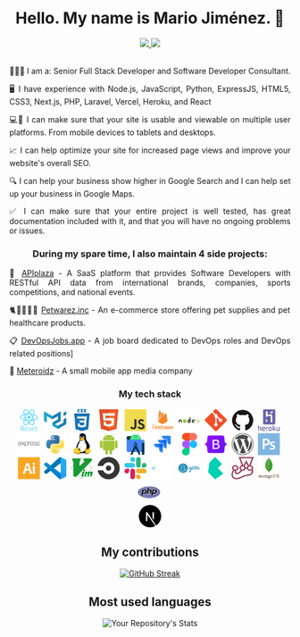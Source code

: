 <div class="Fileformatter" align="center">

# Hello. My name is Mario Jiménez. 👋

</div>

<div id="header" align="center">
  <a href="https://www.linkedin.com/in/marjimenezdev/">
  <img src="https://img.shields.io/badge/LinkedIn-blue?logo=linkedin&logoColor=white" width="100"/>
  </a>
  <a href="https://twitter.com/Tjdev7">
  <img src="https://img.shields.io/badge/Twitter-blue?style=for-the-badge&logo=twitter&logoColor=white" width="100"/> 
  </a>
</div>

<br/>

<div class="SkillsFileformatter" align="justify">

👨🏽‍💻 I am a: Senior Full Stack Developer and Software Developer Consultant. 

🖥 I have experience with Node.js, JavaScript, Python, ExpressJS, HTML5, CSS3, Next.js, PHP, Laravel, Vercel, Heroku, and React

💻📱 I can make sure that your site is usable and viewable on multiple user platforms. From mobile devices to tablets and desktops.

📈 I can help optimize your site for increased page views and improve your website's overall SEO.

🔍 I can help your business show higher in Google Search and I can help set up your business in Google Maps.

✅ I can make sure that your entire project is well tested, has great documentation included with it, and that you will have no ongoing problems or issues.


<div class="Fileformatter" align="center">

### During my spare time, I also maintain 4 side projects:

</div>




💾 [APIplaza](https://apiplaza.co) - A SaaS platform that provides Software Developers with RESTful API data from international brands, companies, sports competitions, and national events.

🐈🐕‍🦺🦜🐠 [Petwarez.inc](https://petwarezinc.com) - An e-commerce store offering pet supplies and pet healthcare products.

📋 [DevOpsJobs.app](https://devopsjobs.app) - A job board dedicated to DevOps roles and DevOps related positions]

📱 [Meteroidz](https://meteroidz.co) - A small mobile app media company

</div>

<div class="Fileformatter" align="center">

### My tech stack

  <img src="https://github.com/devicons/devicon/blob/master/icons/react/react-original-wordmark.svg" title="React" alt="React" width="40" height="40"/>&nbsp;
  <img src="https://github.com/devicons/devicon/blob/master/icons/materialui/materialui-original.svg" title="Material UI" alt="Material UI" width="40" height="40"/>&nbsp;
  <img src="https://github.com/devicons/devicon/blob/master/icons/css3/css3-plain-wordmark.svg"  title="CSS3" alt="CSS" width="40" height="40"/>&nbsp;
  <img src="https://github.com/devicons/devicon/blob/master/icons/html5/html5-original.svg" title="HTML5" alt="HTML" width="40" height="40"/>&nbsp;
  <img src="https://github.com/devicons/devicon/blob/master/icons/javascript/javascript-original.svg" title="JavaScript" alt="JavaScript" width="40" height="40"/>&nbsp;
  <img src="https://github.com/devicons/devicon/blob/master/icons/firebase/firebase-plain-wordmark.svg" title="Firebase" alt="Firebase" width="40" height="40"/>&nbsp;
  <img src="https://github.com/devicons/devicon/blob/master/icons/nodejs/nodejs-original-wordmark.svg" title="NodeJS" alt="NodeJS" width="40" height="40"/>&nbsp;
  <img src="https://github.com/devicons/devicon/blob/master/icons/git/git-original.svg" title="Git" alt="Git" width="40" height="40"/>&nbsp;
  <img src="https://github.com/devicons/devicon/blob/master/icons/github/github-original.svg" title="GitHub" alt="GitHub" width="40" height="40"/>&nbsp;
  <img src="https://github.com/devicons/devicon/blob/master/icons/heroku/heroku-plain-wordmark.svg" title="Heroku" alt="Heroku" width="40" height="40"/>&nbsp;
  <img src="https://github.com/devicons/devicon/blob/master/icons/express/express-original-wordmark.svg" title="Git" alt="ExpressJS" width="40" height="ExpressJS"/>&nbsp;
  <img src="https://github.com/devicons/devicon/blob/master/icons/python/python-original.svg" title="Python" alt="Python" width="40" height="40"/>&nbsp;
  <img src="https://github.com/devicons/devicon/blob/master/icons/linux/linux-original.svg" title="Linux" alt="Linux" width="40" height="40"/>&nbsp;
  <img src="https://github.com/devicons/devicon/blob/master/icons/android/android-plain.svg" title="Android" alt="Android" width="40" height="40"/>&nbsp;
  <img src="https://github.com/devicons/devicon/blob/master/icons/androidstudio/androidstudio-original.svg" title="Android Studio" alt="Android Studio" width="40" height="40"/>&nbsp;
  <img src="https://github.com/devicons/devicon/blob/master/icons/jira/jira-original.svg" title="Jira" alt="Jira" width="40" height="40"/>&nbsp;
  <img src="https://github.com/devicons/devicon/blob/master/icons/figma/figma-original.svg" title="Figma" alt="Figma" width="40" height="40"/>&nbsp;
  <img src="https://github.com/devicons/devicon/blob/master/icons/bootstrap/bootstrap-original.svg" title="Bootstrap" alt="Bootstrap" width="40" height="40"/>&nbsp;
  <img src="https://github.com/devicons/devicon/blob/master/icons/wordpress/wordpress-plain.svg" title="WordPress" alt="WordPress" width="40" height="40"/>&nbsp;
  <img src="https://github.com/devicons/devicon/blob/master/icons/photoshop/photoshop-plain.svg" title="Photoshop" alt="Photoshop" width="40" height="40"/>&nbsp;
  <img src="https://github.com/devicons/devicon/blob/master/icons/illustrator/illustrator-plain.svg" title="Illustrator" alt="Illustrator" width="40" height="40"/>&nbsp;
  <img src="https://github.com/devicons/devicon/blob/master/icons/vscode/vscode-original.svg" title="VSCode" alt="VSCode" width="40" height="40"/>&nbsp;
  <img src="https://github.com/devicons/devicon/blob/master/icons/vim/vim-plain.svg" title="Vim" alt="Vim" width="40" height="40"/>&nbsp;
  <img src="https://github.com/devicons/devicon/blob/master/icons/circleci/circleci-plain.svg" title="CircleCI" alt="CircleCI" width="40" height="40"/>&nbsp;
  <img src="https://github.com/devicons/devicon/blob/master/icons/slack/slack-original.svg" title="Slack" alt="Slack" width="40" height="40"/>&nbsp;
  <img src="https://github.com/devicons/devicon/blob/master/icons/tailwindcss/tailwindcss-original-wordmark.svg" title="tailwindcss" alt="tailwindcss" width="40" height="40"/>&nbsp;
  <img src="https://github.com/devicons/devicon/blob/master/icons/yarn/yarn-original-wordmark.svg" title="yarn" alt="yarn" width="40" height="40"/>&nbsp;
  <img src="https://github.com/devicons/devicon/blob/master/icons/bulma/bulma-plain.svg" title="bulma" alt="bulma" width="40" height="40"/>&nbsp;
  <img src="https://github.com/devicons/devicon/blob/master/icons/jest/jest-plain.svg" title="jest" alt="jest" width="40" height="40"/>&nbsp;
  <img src="https://github.com/devicons/devicon/blob/master/icons/mongodb/mongodb-original-wordmark.svg" title="mongodb" alt="mongodb" width="40" height="40"/>&nbsp;                             <img src="https://github.com/devicons/devicon/blob/master/icons/php/php-original.svg" title="php" alt="php" width="40" height="40"/>&nbsp;                             
  <img src="https://github.com/devicons/devicon/blob/master/icons/nextjs/nextjs-original.svg" title="nextjs" alt="nextjs" width="40" height="40"/>
  
</div>

<div class="Fileformatter" align="center">           
  
## My contributions

  [![GitHub Streak](https://streak-stats.demolab.com?user=tjdev7&theme=prussian)](https://git.io/streak-stats)
</div>

<div class="Fileformatter" align="center">
  
  ## Most used languages 
  
  ![Your Repository's Stats](https://github-readme-stats.vercel.app/api/top-langs/?username=tjdev7&theme=blue-green)
</div>
